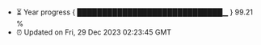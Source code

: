 - ⏳ Year progress { █████████████████████████████▁ } 99.21 %
- ⏰ Updated on Fri, 29 Dec 2023 02:23:45 GMT


